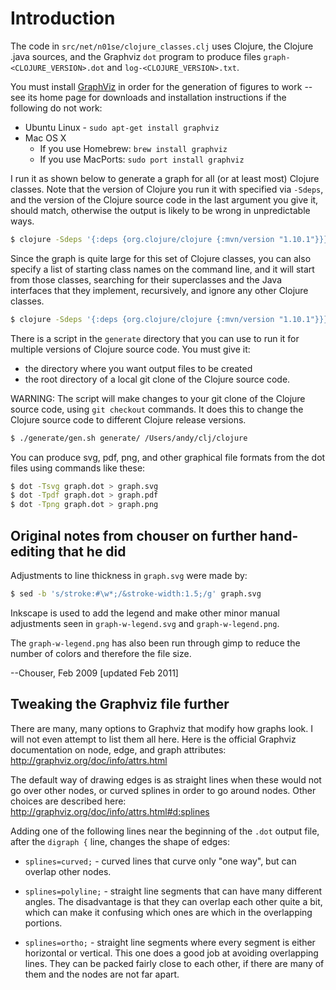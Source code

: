 # Introduction

The code in `src/net/n01se/clojure_classes.clj` uses Clojure, the
Clojure .java sources, and the Graphviz `dot` program to produce files
`graph-<CLOJURE_VERSION>.dot` and `log-<CLOJURE_VERSION>.txt`.

You must install [GraphViz](http://www.graphviz.org) in order for the
generation of figures to work -- see its home page for downloads and
installation instructions if the following do not work:

* Ubuntu Linux - `sudo apt-get install graphviz`
* Mac OS X
  * If you use Homebrew: `brew install graphviz`
  * If you use MacPorts: `sudo port install graphviz`

I run it as shown below to generate a graph for all (or at least most)
Clojure classes.  Note that the version of Clojure you run it with
specified via `-Sdeps`, and the version of the Clojure source code in
the last argument you give it, should match, otherwise the output is
likely to be wrong in unpredictable ways.

```bash
$ clojure -Sdeps '{:deps {org.clojure/clojure {:mvn/version "1.10.1"}}}' -m net.n01se.clojure-classes generate/ all-clojure-classes /Users/andy/clj/clojure 
```

Since the graph is quite large for this set of Clojure classes, you
can also specify a list of starting class names on the command line,
and it will start from those classes, searching for their superclasses
and the Java interfaces that they implement, recursively, and ignore
any other Clojure classes.

```bash
$ clojure -Sdeps '{:deps {org.clojure/clojure {:mvn/version "1.10.1"}}}' -m net.n01se.clojure-classes generate/ classes clojure.lang.PersistentVector
```

There is a script in the `generate` directory that you can use to run
it for multiple versions of Clojure source code.  You must give it:

+ the directory where you want output files to be created
+ the root directory of a local git clone of the Clojure source code.

WARNING: The script will make changes to your git clone of the Clojure
source code, using `git checkout` commands.  It does this to change
the Clojure source code to different Clojure release versions.

```bash
$ ./generate/gen.sh generate/ /Users/andy/clj/clojure
```

You can produce svg, pdf, png, and other graphical file formats from
the dot files using commands like these:

```bash
$ dot -Tsvg graph.dot > graph.svg
$ dot -Tpdf graph.dot > graph.pdf
$ dot -Tpng graph.dot > graph.png
```

## Original notes from chouser on further hand-editing that he did

Adjustments to line thickness in `graph.svg` were made by:
```bash
$ sed -b 's/stroke:#\w*;/&stroke-width:1.5;/g' graph.svg
```

Inkscape is used to add the legend and make other minor manual
adjustments seen in `graph-w-legend.svg` and `graph-w-legend.png`.

The `graph-w-legend.png` has also been run through gimp to reduce the
number of colors and therefore the file size.

--Chouser, Feb 2009
[updated Feb 2011]


## Tweaking the Graphviz file further

There are many, many options to Graphviz that modify how graphs look.
I will not even attempt to list them all here.  Here is the official
Graphviz documentation on node, edge, and graph attributes:
http://graphviz.org/doc/info/attrs.html

The default way of drawing edges is as straight lines when these would
not go over other nodes, or curved splines in order to go around
nodes.  Other choices are described here:
http://graphviz.org/doc/info/attrs.html#d:splines

Adding one of the following lines near the beginning of the `.dot`
output file, after the `digraph {` line, changes the shape of edges:

+ `splines=curved;` - curved lines that curve only "one way", but can
  overlap other nodes.

+ `splines=polyline;` - straight line segments that can have many
  different angles.  The disadvantage is that they can overlap each
  other quite a bit, which can make it confusing which ones are which
  in the overlapping portions.

+ `splines=ortho;` - straight line segments where every segment is
  either horizontal or vertical.  This one does a good job at avoiding
  overlapping lines.  They can be packed fairly close to each other,
  if there are many of them and the nodes are not far apart.
